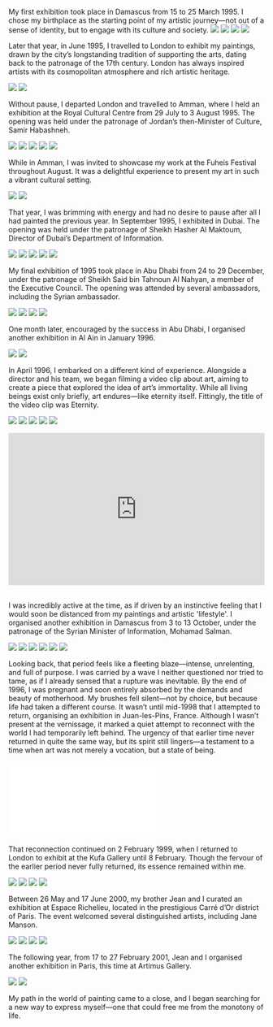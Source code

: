 My first exhibition took place in Damascus from 15 to 25 March 1995. I chose my birthplace as the starting point of my artistic journey—not out of a sense of identity, but to engage with its culture and society.
![](1.JPG)
![](2.JPG)
![](3.JPG)
![](4.JPG)

Later that year, in June 1995, I travelled to London to exhibit my paintings, drawn by the city’s longstanding tradition of supporting the arts, dating back to the patronage of the 17th century. London has always inspired artists with its cosmopolitan atmosphere and rich artistic heritage.

![](6.jpeg)
![](7.JPG)

Without pause, I departed London and travelled to Amman, where I held an exhibition at the Royal Cultural Centre from 29 July to 3 August 1995. The opening was held under the patronage of Jordan’s then-Minister of Culture, Samir Habashneh.

![](8.JPG)
![](9.jpg)
![](10.jpg)
![](11.jpg)
![](12.jpg)

While in Amman, I was invited to showcase my work at the Fuheis Festival throughout August. It was a delightful experience to present my art in such a vibrant cultural setting.

![](13.JPG)
![](14.JPG)

That year, I was brimming with energy and had no desire to pause after all I had painted the previous year. In September 1995, I exhibited in Dubai. The opening was held under the patronage of Sheikh Hasher Al Maktoum, Director of Dubai’s Department of Information.

![](15.JPG)
![](16.jpg)
![](17.jpg)
![](18.jpg)
![](20.jpg)

My final exhibition of 1995 took place in Abu Dhabi from 24 to 29 December, under the patronage of Sheikh Said bin Tahnoun Al Nahyan, a member of the Executive Council. The opening was attended by several ambassadors, including the Syrian ambassador.

![](21.jpg)
![](22.jpg)
![](23.jpg)
![](24.jpg)

One month later, encouraged by the success in Abu Dhabi, I organised another exhibition in Al Ain in January 1996.

![](25.jpg)
![](26.jpeg)

In April 1996, I embarked on a different kind of experience. Alongside a director and his team, we began filming a video clip about art, aiming to create a piece that explored the idea of art’s immortality. While all living beings exist only briefly, art endures—like eternity itself. Fittingly, the title of the video clip was Eternity.

![](27.JPG)
![](28.JPG)
![](29.JPG)
![](30.jpeg)
![](31.JPG)

<div style="display: flex; justify-content: center; position:relative;width: 100%;height: 300px;"><iframe
    src="https://iframe.mediadelivery.net/embed/451828/3d1679a2-77c9-463e-9ea3-797ad730fc32?autoplay=false&loop=false&muted=false&preload=true&responsive=true"
    loading="lazy" style="border:0;height:100%;width: 520px;"
    allow="accelerometer;gyroscope;autoplay;encrypted-media;picture-in-picture;" allowfullscreen="true"></iframe>
</div>
<br />

I was incredibly active at the time, as if driven by an instinctive feeling that I would soon be distanced from my paintings and artistic 'lifestyle'. I organised another exhibition in
Damascus from 3 to 13 October, under the patronage of the Syrian Minister of Information, Mohamad Salman.

![](33.jpg)
![](34.jpg)
![](35.jpg)
![](36.JPG)
![](37.jpg)
![](38.JPG)

Looking back, that period feels like a fleeting blaze—intense, unrelenting, and full of purpose. I was carried by a wave I neither questioned nor tried to tame, as if I already sensed that a rupture was inevitable. By the end of 1996, I was pregnant and soon entirely absorbed by the demands and beauty of motherhood. My brushes fell silent—not by choice, but because life had taken a different course.
It wasn’t until mid-1998 that I attempted to return, organising an exhibition in Juan-les-Pins, France. Although I wasn’t present at the vernissage, it marked a quiet attempt to reconnect with the world I had temporarily left behind. The urgency of that earlier time never returned in quite the same way, but its spirit still lingers—a testament to a time when art was not merely a vocation, but a state of being.

![](39.pdf)

That reconnection continued on 2 February 1999, when I returned to London to exhibit at the Kufa Gallery until 8 February. Though the fervour of the earlier period never fully returned, its essence remained within me.

![](40.jpg)
![](41.jpg)
![](42.jpg)
![](43.jpg)

Between 26 May and 17 June 2000, my brother Jean and I curated an exhibition at Espace Richelieu, located in the prestigious Carré d’Or district of Paris. The event welcomed several distinguished artists, including Jane Manson.

![](44.jpg)
![](45.jpg)
![](46.jpg)
![](47.jpg)

The following year, from 17 to 27 February 2001, Jean and I organised another exhibition in Paris, this time at Artimus Gallery.

<!-- ![](48.jpg) -->

![](49.jpg)
![](50.JPG)

My path in the world of painting came to a close, and I began searching for a new way to express myself—one that could free me from the monotony of life.
